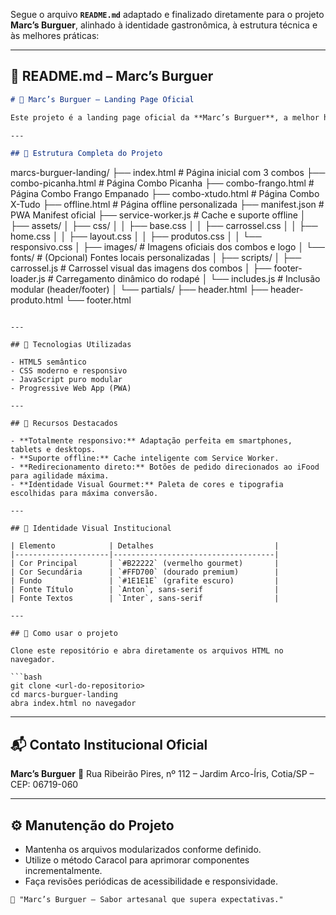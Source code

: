 Segue o arquivo **`README.md`** adaptado e finalizado diretamente para o projeto **Marc’s Burguer**, alinhado à identidade gastronômica, à estrutura técnica e às melhores práticas:

---

## 📘 **README.md – Marc’s Burguer**

```markdown
# 🍔 Marc’s Burguer – Landing Page Oficial

Este projeto é a landing page oficial da **Marc’s Burguer**, a melhor hamburgueria artesanal de Cotia/SP. Oferecemos combos irresistíveis que você pode pedir diretamente pelo iFood.

---

## 📂 Estrutura Completa do Projeto

```

marcs-burguer-landing/
├── index.html                   # Página inicial com 3 combos
├── combo-picanha.html           # Página Combo Picanha
├── combo-frango.html            # Página Combo Frango Empanado
├── combo-xtudo.html             # Página Combo X-Tudo
├── offline.html                 # Página offline personalizada
├── manifest.json                # PWA Manifest oficial
├── service-worker.js            # Cache e suporte offline
│
├── assets/
│   ├── css/
│   │   ├── base.css
│   │   ├── carrossel.css
│   │   ├── home.css
│   │   ├── layout.css
│   │   ├── produtos.css
│   │   └── responsivo.css
│   ├── images/                  # Imagens oficiais dos combos e logo
│   └── fonts/                   # (Opcional) Fontes locais personalizadas
│
├── scripts/
│   ├── carrossel.js             # Carrossel visual das imagens dos combos
│   ├── footer-loader.js         # Carregamento dinâmico do rodapé
│   └── includes.js              # Inclusão modular (header/footer)
│
└── partials/
├── header.html
├── header-produto.html
└── footer.html

````

---

## 🎯 Tecnologias Utilizadas

- HTML5 semântico
- CSS moderno e responsivo
- JavaScript puro modular
- Progressive Web App (PWA)

---

## 🚀 Recursos Destacados

- **Totalmente responsivo:** Adaptação perfeita em smartphones, tablets e desktops.
- **Suporte offline:** Cache inteligente com Service Worker.
- **Redirecionamento direto:** Botões de pedido direcionados ao iFood para agilidade máxima.
- **Identidade Visual Gourmet:** Paleta de cores e tipografia escolhidas para máxima conversão.

---

## 🎨 Identidade Visual Institucional

| Elemento            | Detalhes                           |
|---------------------|------------------------------------|
| Cor Principal       | `#B22222` (vermelho gourmet)       |
| Cor Secundária      | `#FFD700` (dourado premium)        |
| Fundo               | `#1E1E1E` (grafite escuro)         |
| Fonte Título        | `Anton`, sans-serif                |
| Fonte Textos        | `Inter`, sans-serif                |

---

## 🔄 Como usar o projeto

Clone este repositório e abra diretamente os arquivos HTML no navegador.

```bash
git clone <url-do-repositorio>
cd marcs-burguer-landing
abra index.html no navegador
````

---

## 📬 Contato Institucional Oficial

**Marc’s Burguer**
📍 Rua Ribeirão Pires, nº 112 – Jardim Arco-Íris, Cotia/SP – CEP: 06719-060


---

## ⚙️ Manutenção do Projeto

* Mantenha os arquivos modularizados conforme definido.
* Utilize o método Caracol para aprimorar componentes incrementalmente.
* Faça revisões periódicas de acessibilidade e responsividade.

```
🍔 "Marc’s Burguer – Sabor artesanal que supera expectativas."
```

```
